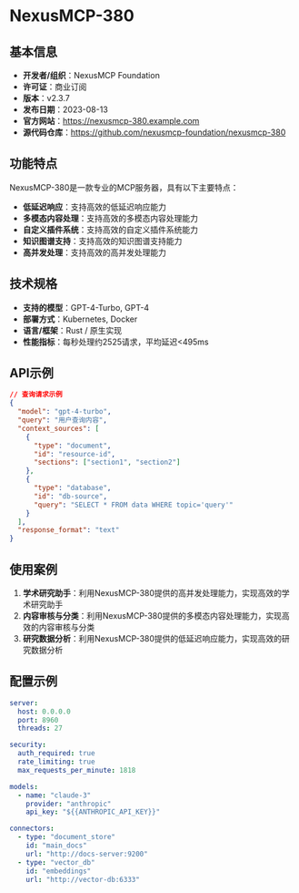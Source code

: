 # NexusMCP-380

## 基本信息

- **开发者/组织**：NexusMCP Foundation
- **许可证**：商业订阅
- **版本**：v2.3.7
- **发布日期**：2023-08-13
- **官方网站**：https://nexusmcp-380.example.com
- **源代码仓库**：https://github.com/nexusmcp-foundation/nexusmcp-380

## 功能特点

NexusMCP-380是一款专业的MCP服务器，具有以下主要特点：

- **低延迟响应**：支持高效的低延迟响应能力
- **多模态内容处理**：支持高效的多模态内容处理能力
- **自定义插件系统**：支持高效的自定义插件系统能力
- **知识图谱支持**：支持高效的知识图谱支持能力
- **高并发处理**：支持高效的高并发处理能力


## 技术规格

- **支持的模型**：GPT-4-Turbo, GPT-4
- **部署方式**：Kubernetes, Docker
- **语言/框架**：Rust / 原生实现
- **性能指标**：每秒处理约2525请求，平均延迟<495ms

## API示例

```json
// 查询请求示例
{
  "model": "gpt-4-turbo",
  "query": "用户查询内容",
  "context_sources": [
    {
      "type": "document",
      "id": "resource-id",
      "sections": ["section1", "section2"]
    },
    {
      "type": "database",
      "id": "db-source",
      "query": "SELECT * FROM data WHERE topic='query'"
    }
  ],
  "response_format": "text"
}
```

## 使用案例

1. **学术研究助手**：利用NexusMCP-380提供的高并发处理能力，实现高效的学术研究助手
2. **内容审核与分类**：利用NexusMCP-380提供的多模态内容处理能力，实现高效的内容审核与分类
3. **研究数据分析**：利用NexusMCP-380提供的低延迟响应能力，实现高效的研究数据分析


## 配置示例

```yaml
server:
  host: 0.0.0.0
  port: 8960
  threads: 27

security:
  auth_required: true
  rate_limiting: true
  max_requests_per_minute: 1818

models:
  - name: "claude-3"
    provider: "anthropic"
    api_key: "${{ANTHROPIC_API_KEY}}"

connectors:
  - type: "document_store"
    id: "main_docs"
    url: "http://docs-server:9200"
  - type: "vector_db"
    id: "embeddings"
    url: "http://vector-db:6333"
```